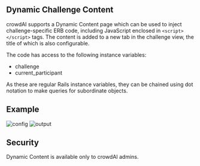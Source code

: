 ## Dynamic Challenge Content 

crowdAI supports a Dynamic Content page which can be used to inject challenge-specific ERB code, including JavaScript enclosed in ```<script></script>``` tags. The content is added to a new tab in the challenge view, the title of which is also configurable.


The code has access to the following instance variables:

- challenge
- current_participant

As these are regular Rails instance variables, they can be chained using dot notation to make queries for subordinate objects.

## Example

![config](../images/dynamic_content_configuration.png)
![output](../images/dynamic_content_output.png)





## Security

Dynamic Content is available only to crowdAI admins.
